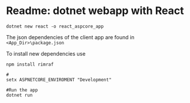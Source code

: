 # Readme: dotnet webapp with React 

```shell
dotnet new react -o react_aspcore_app
```

The json dependencies of the client app are found in `<App_Dir>\package.json`

<!-- `<App_Dir>\ClientApp\package.json` -->

To install new dependencies use

```shell
npm install rimraf

# 
setx ASPNETCORE_ENVIROMENT "Development"

#Run the app
dotnet run
```